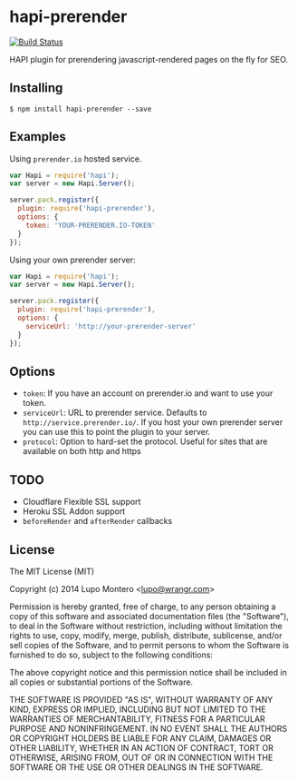 # hapi-prerender

[![Build Status](https://travis-ci.org/wrangr/hapi-prerender.png)](https://travis-ci.org/wrangr/hapi-prerender)

HAPI plugin for prerendering javascript-rendered pages on the fly for SEO.

## Installing

`$ npm install hapi-prerender --save`

## Examples

Using `prerender.io` hosted service.

```js
var Hapi = require('hapi');
var server = new Hapi.Server();

server.pack.register({
  plugin: require('hapi-prerender'),
  options: {
    token: 'YOUR-PRERENDER.IO-TOKEN'
  }
});
```

Using your own prerender server:

```js
var Hapi = require('hapi');
var server = new Hapi.Server();

server.pack.register({
  plugin: require('hapi-prerender'),
  options: {
    serviceUrl: 'http://your-prerender-server'
  }
});
```

## Options

* `token`: If you have an account on prerender.io and want to use your token.
* `serviceUrl`: URL to prerender service. Defaults to
  `http://service.prerender.io/`. If you host your own prerender server you can
  use this to point the plugin to your server.
* `protocol`: Option to hard-set the protocol. Useful for sites that are
  available on both http and https

## TODO

* Cloudflare Flexible SSL support
* Heroku SSL Addon support
* `beforeRender` and `afterRender` callbacks

## License

The MIT License (MIT)

Copyright (c) 2014 Lupo Montero &lt;lupo@wrangr.com&gt;

Permission is hereby granted, free of charge, to any person obtaining a copy
of this software and associated documentation files (the "Software"), to deal
in the Software without restriction, including without limitation the rights
to use, copy, modify, merge, publish, distribute, sublicense, and/or sell
copies of the Software, and to permit persons to whom the Software is
furnished to do so, subject to the following conditions:

The above copyright notice and this permission notice shall be included in
all copies or substantial portions of the Software.

THE SOFTWARE IS PROVIDED "AS IS", WITHOUT WARRANTY OF ANY KIND, EXPRESS OR
IMPLIED, INCLUDING BUT NOT LIMITED TO THE WARRANTIES OF MERCHANTABILITY,
FITNESS FOR A PARTICULAR PURPOSE AND NONINFRINGEMENT. IN NO EVENT SHALL THE
AUTHORS OR COPYRIGHT HOLDERS BE LIABLE FOR ANY CLAIM, DAMAGES OR OTHER
LIABILITY, WHETHER IN AN ACTION OF CONTRACT, TORT OR OTHERWISE, ARISING FROM,
OUT OF OR IN CONNECTION WITH THE SOFTWARE OR THE USE OR OTHER DEALINGS IN
THE SOFTWARE.


